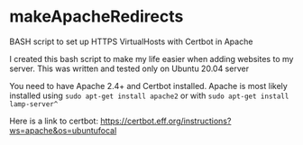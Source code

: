 # makeApacheRedirects
BASH script to set up HTTPS VirtualHosts with Certbot in Apache

I created this bash script to make my life easier when adding websites to my server.
This was written and tested only on Ubuntu 20.04 server

You need to have Apache 2.4+ and Certbot installed.
Apache is most likely installed using `sudo apt-get install apache2` or with `sudo apt-get install lamp-server^`

Here is a link to certbot: https://certbot.eff.org/instructions?ws=apache&os=ubuntufocal


